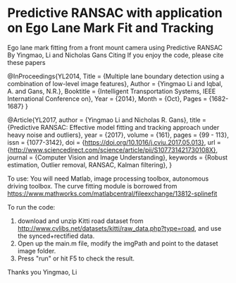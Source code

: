 # Predictive RANSAC with application on Ego Lane Mark Fit and Tracking
Ego lane mark fitting from a front mount camera using Predictive RANSAC
By Yingmao, Li and Nicholas Gans
Citing
If you enjoy the code, please cite these papers

@InProceedings{YL2014,
  Title                    = {Multiple lane boundary detection using a combination of low-level image features},
  Author                   = {Yingmao Li and Iqbal, A. and Gans, N.R.},
  Booktitle                = {Intelligent Transportation Systems, IEEE International Conference on},
  Year                     = {2014},
  Month                    = {Oct},
  Pages                    = {1682-1687}
}

@Article{YL2017,
  author   = {Yingmao Li and Nicholas R. Gans},
  title    = {Predictive RANSAC: Effective model fitting and tracking approach under heavy noise and outliers},
  year     = {2017},
  volume   = {161},
  pages    = {99 - 113},
  issn     = {1077-3142},
  doi      = {https://doi.org/10.1016/j.cviu.2017.05.013},
  url      = {http://www.sciencedirect.com/science/article/pii/S107731421730108X},
  journal  = {Computer Vision and Image Understanding},
  keywords = {Robust estimation, Outlier removal, RANSAC, Kalman filtering},
}


To use: 
You will need Matlab, image processing toolbox, autonomous driving toolbox. 
The curve fitting module is borrowed from https://www.mathworks.com/matlabcentral/fileexchange/13812-splinefit

To run the code: 
1. download and unzip Kitti road dataset from http://www.cvlibs.net/datasets/kitti/raw_data.php?type=road, and use the synced+rectified data. 
2. Open up the main.m file, modify the imgPath and point to the dataset image folder. 
3. Press "run" or hit F5 to check the result. 


Thanks you
Yingmao, Li
